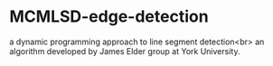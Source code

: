 # MCMLSD-edge-detection
a dynamic programming approach to line segment detection\<br>
an algorithm developed by James Elder group at York University.
